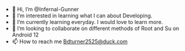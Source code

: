 - 👋 Hi, I’m @Infernal-Gunner
- 👀 I’m interested in learning what I can about Developing. 
- 🌱 I’m currently learning everyday. I would love to learn more.
- 💞️ I’m looking to collaborate on different methods of Root and Su on Android 12
- 📫 How to reach me Bdturner2525@duck.com 

<!---
Infernal-Gunner/Infernal-Gunner is a ✨ special ✨ repository because its `README.md` (this file) appears on your GitHub profile.
You can click the Preview link to take a look at your changes.
--->

